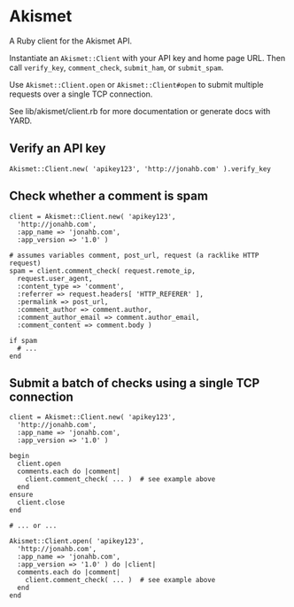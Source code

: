 Akismet
=======

A Ruby client for the Akismet API.

Instantiate an `Akismet::Client` with your API key and home page URL. Then
call `verify_key`, `comment_check`, `submit_ham`, or `submit_spam`.

Use `Akismet::Client.open` or `Akismet::Client#open` to submit multiple
requests over a single TCP connection.

See lib/akismet/client.rb for more documentation or generate docs with YARD. 

Verify an API key
-----------------

    Akismet::Client.new( 'apikey123', 'http://jonahb.com' ).verify_key


Check whether a comment is spam
-------------------------------

    client = Akismet::Client.new( 'apikey123',
      'http://jonahb.com',
      :app_name => 'jonahb.com',
      :app_version => '1.0' )

    # assumes variables comment, post_url, request (a racklike HTTP request)
    spam = client.comment_check( request.remote_ip,
      request.user_agent,
      :content_type => 'comment',
      :referrer => request.headers[ 'HTTP_REFERER' ],
      :permalink => post_url, 
      :comment_author => comment.author,
      :comment_author_email => comment.author_email,
      :comment_content => comment.body )

    if spam
      # ...
    end 

Submit a batch of checks using a single TCP connection
------------------------------------------------------

    client = Akismet::Client.new( 'apikey123',
      'http://jonahb.com',
      :app_name => 'jonahb.com',
      :app_version => '1.0' )

    begin
      client.open
      comments.each do |comment|
        client.comment_check( ... )  # see example above
      end
    ensure
      client.close
    end

    # ... or ...

    Akismet::Client.open( 'apikey123',
      'http://jonahb.com',
      :app_name => 'jonahb.com',
      :app_version => '1.0' ) do |client|
      comments.each do |comment|
        client.comment_check( ... )  # see example above
      end
    end
